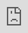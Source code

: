 <!DOCTYPE html>
<html lang="ko">
<head>
  <meta charset="UTF-8">
  <title>문화도시 전주</title>
  <style>
    html, body {
      height: 100%;
      margin: 0;
      overflow: hidden;
      font-family: 'Pretendard', sans-serif;
    }

    .video-background {
      position: fixed;
      top: 0;
      left: 0;
      width: 100vw;
      height: 100vh;
      z-index: -1;
      overflow: hidden;
    }

    .video-background iframe {
      width: 100vw;
      height: 56.25vw; /* 16:9 비율 */
      min-height: 100vh;
      min-width: 177.77vh;
      position: absolute;
      top: 50%;
      left: 50%;
      transform: translate(-50%, -50%);
      pointer-events: none; /* 클릭 안 되게 */
    }

    .content {
      position: relative;
      z-index: 1;
      color: white;
      text-align: center;
      top: 40%;
      transform: translateY(-50%);
    }

    .title {
      font-size: 4rem;
      font-weight: 700;
      text-shadow: 2px 2px 6px rgba(0,0,0,0.5);
    }
  </style>
</head>
<body>

  <div class="video-background">
    <iframe 
      src="https://www.youtube.com/embed/PFtDt0Sr9CE?autoplay=1&mute=1&loop=1&playlist=PFtDt0Sr9CE&controls=0&showinfo=0&modestbranding=1&rel=0"
      frameborder="0"
      allow="autoplay; fullscreen"
      allowfullscreen>
    </iframe>
  </div>
</body>
</html>
